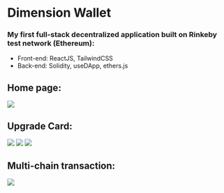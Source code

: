 
# Dimension Wallet

### My first full-stack decentralized application built on Rinkeby test network (Ethereum):
- Front-end: ReactJS, TailwindCSS
- Back-end: Solidity, useDApp, ethers.js


## Home page:
![](https://i.imgur.com/BfVLyp7.gif)


## Upgrade Card:
![](https://i.imgur.com/qC8aDyL.png)
![](https://i.imgur.com/W6qmXbc.png)
![](https://i.imgur.com/d9d3XlD.png)

## Multi-chain transaction:
![](https://i.imgur.com/jlcB4li.png)
